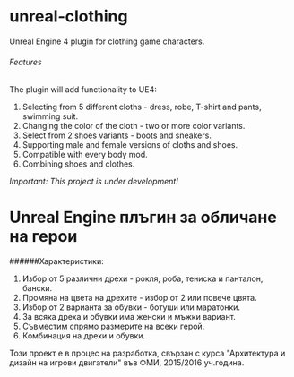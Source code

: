 # unreal-clothing
Unreal Engine 4 plugin for clothing game characters.

###### Features
The plugin will add functionality to UE4:

1. Selecting from 5 different cloths - dress, robe, T-shirt and pants, swimming suit.
2. Changing the color of the cloth - two or more color variants.
3. Select from 2 shoes variants - boots and sneakers.
4. Supporting male and female versions of cloths and shoes.
5. Compatible with every body mod.
6. Combining shoes and clothes.

*Important: This project is under development!*

# Unreal Engine плъгин за обличане на герои

######Характеристики:
1. Избор от 5 различни дрехи - рокля, роба, тениска и панталон, бански.
2. Промяна на цвета на дрехите - избор от 2 или повече цвята.
3. Избор от 2 варианта за обувки - ботуши или маратонки.
4. За всяка дреха и обувки има женски и мъжки вариант.
5. Съвместим спрямо размерите на всеки герой.
6. Комбинация на дрехи и обувки.

Този проект е в процес на разработка, свързан с курса "Архитектура и дизайн на игрови двигатели" във ФМИ, 2015/2016 уч.година.
